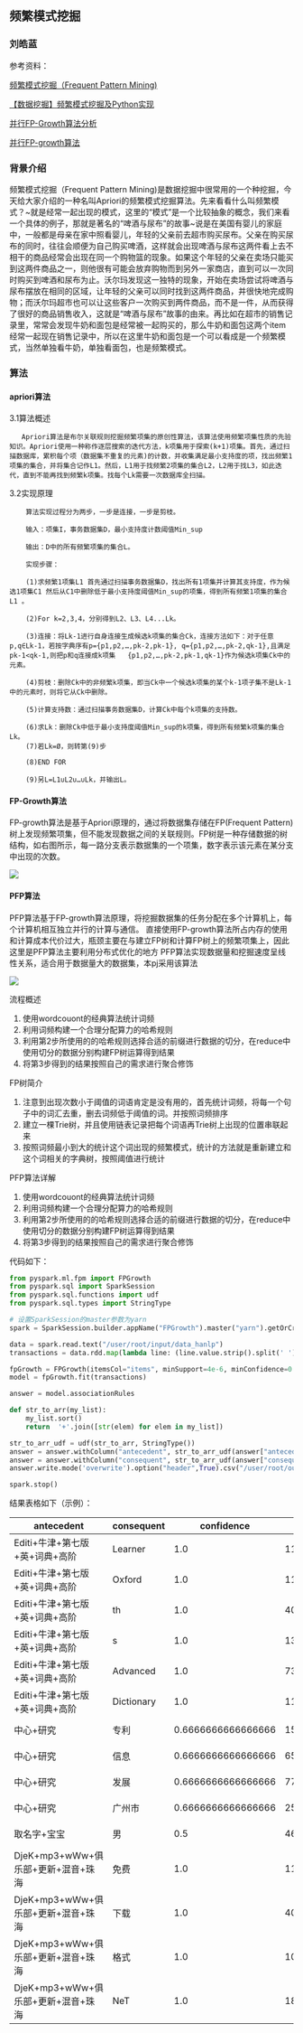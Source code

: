 ## 频繁模式挖掘
### 刘皓蓝

参考资料：

[
频繁模式挖掘（Frequent Pattern Mining)
](https://blog.csdn.net/weixin_56516468/article/details/121479149)

[
【数据挖掘】频繁模式挖掘及Python实现
](https://blog.csdn.net/weixin_56516468/article/details/121479149)

[
并行FP-Growth算法分析
](https://blog.csdn.net/weixin_40532625/article/details/116047701)

[
并行FP-growth算法
](https://blog.csdn.net/yuankeLi/article/details/104599903)

### 背景介绍

频繁模式挖掘（Frequent Pattern Mining)是数据挖掘中很常用的一个种挖掘，今天给大家介绍的一种名叫Apriori的频繁模式挖掘算法。先来看看什么叫频繁模式？~就是经常一起出现的模式，这里的“模式”是一个比较抽象的概念，我们来看一个具体的例子，那就是著名的“啤酒与尿布”的故事~说是在美国有婴儿的家庭中，一般都是母亲在家中照看婴儿，年轻的父亲前去超市购买尿布。父亲在购买尿布的同时，往往会顺便为自己购买啤酒，这样就会出现啤酒与尿布这两件看上去不相干的商品经常会出现在同一个购物篮的现象。如果这个年轻的父亲在卖场只能买到这两件商品之一，则他很有可能会放弃购物而到另外一家商店，直到可以一次同时购买到啤酒和尿布为止。沃尔玛发现这一独特的现象，开始在卖场尝试将啤酒与尿布摆放在相同的区域，让年轻的父亲可以同时找到这两件商品，并很快地完成购物；而沃尔玛超市也可以让这些客户一次购买到两件商品，而不是一件，从而获得了很好的商品销售收入，这就是“啤酒与尿布”故事的由来。再比如在超市的销售记录里，常常会发现牛奶和面包是经常被一起购买的，那么牛奶和面包这两个item经常一起现在销售记录中，所以在这里牛奶和面包是一个可以看成是一个频繁模式，当然单独看牛奶，单独看面包，也是频繁模式。


### 算法

#### apriori算法

3.1算法概述

       Apriori算法是布尔关联规则挖掘频繁项集的原创性算法，该算法使用频繁项集性质的先验知识。Apriori使用一种称作逐层搜索的迭代方法，k项集用于探索(k+1)项集。首先，通过扫描数据库，累积每个项（数据集不重复的元素)的计数，并收集满足最小支持度的项，找出频繁1项集的集合，并将集合记作L1。然后，L1用于找频繁2项集的集合L2，L2用于找L3，如此迭代，直到不能再找到频繁k项集。找每个Lk需要一次数据库全扫描。
3.2实现原理

        算法实现过程分为两步，一步是连接，一步是剪枝。

        输入：项集I，事务数据集D，最小支持度计数阈值Min_sup

        输出：D中的所有频繁项集的集合L。

        实现步骤：

        (1)求频繁1项集L1 首先通过扫描事务数据集D，找出所有1项集并计算其支持度，作为候选1项集C1 然后从C1中删除低于最小支持度阈值Min_sup的项集，得到所有频繁1项集的集合L1 。

        (2)For k=2,3,4，分别得到L2、L3、L4...Lk。

        (3)连接：将Lk-1进行自身连接生成候选k项集的集合Ck，连接方法如下：对于任意p,q∈Lk-1，若按字典序有p={p1,p2,…,pk-2,pk-1}, q={p1,p2,…,pk-2,qk-1},且满足pk-1<qk-1,则把p和q连接成k项集   {p1,p2,…,pk-2,pk-1,qk-1}作为候选k项集Ck中的元素。

        (4)剪枝：删除Ck中的非频繁k项集，即当Ck中一个候选k项集的某个k-1项子集不是Lk-1中的元素时，则将它从Ck中删除。

        (5)计算支持数：通过扫描事务数据集D，计算Ck中每个k项集的支持数。

        (6)求Lk：删除Ck中低于最小支持度阈值Min_sup的k项集，得到所有频繁k项集的集合Lk。         
        (7)若Lk=Ø，则转第(9)步

        (8)END FOR

        (9)另L=L1∪L2∪…∪Lk，并输出L。

#### FP-Growth算法

FP-growth算法是基于Apriori原理的，通过将数据集存储在FP(Frequent Pattern)树上发现频繁项集，但不能发现数据之间的关联规则。FP树是一种存储数据的树结构，如右图所示，每一路分支表示数据集的一个项集，数字表示该元素在某分支中出现的次数。

![](../ass/1.png)

#### PFP算法

PFP算法基于FP-growth算法原理，将挖掘数据集的任务分配在多个计算机上，每个计算机相互独立并行的计算与通信。
直接使用FP-growth算法所占内存的使用和计算成本代价过大，瓶颈主要在与建立FP树和计算FP树上的频繁项集上，因此这里是PFP算法主要利用分布式优化的地方
PFP算法实现数据量和挖掘速度呈线性关系，适合用于数据量大的数据集，本pj采用该算法

![](../ass/2.png)

流程概述
1.	使用wordcouont的经典算法统计词频
2.	利用词频构建一个合理分配算力的哈希规则
3.	利用第2步所使用的的哈希规则选择合适的前缀进行数据的切分，在reduce中使用切分的数据分别构建FP树运算得到结果
4.	将第3步得到的结果按照自己的需求进行聚合修饰

FP树简介
1. 注意到出现次数小于阈值的词语肯定是没有用的，首先统计词频，将每一个句子中的词汇去重，删去词频低于阈值的词。并按照词频排序
2. 建立一棵Trie树，并且使用链表记录把每个词语再Trie树上出现的位置串联起来
3. 按照词频最小到大的统计这个词出现的频繁模式，统计的方法就是重新建立和这个词相关的字典树，按照阈值进行统计



PFP算法详解

1. 使用wordcouont的经典算法统计词频
2. 利用词频构建一个合理分配算力的哈希规则
3. 利用第2步所使用的的哈希规则选择合适的前缀进行数据的切分，在reduce中使用切分的数据分别构建FP树运算得到结果
4. 将第3步得到的结果按照自己的需求进行聚合修饰


代码如下：
```python
from pyspark.ml.fpm import FPGrowth
from pyspark.sql import SparkSession
from pyspark.sql.functions import udf
from pyspark.sql.types import StringType

# 设置SparkSession的master参数为yarn
spark = SparkSession.builder.appName("FPGrowth").master("yarn").getOrCreate()

data = spark.read.text("/user/root/input/data_hanlp")
transactions = data.rdd.map(lambda line: (line.value.strip().split(' '),)).toDF(["items",])

fpGrowth = FPGrowth(itemsCol="items", minSupport=4e-6, minConfidence=0.4)
model = fpGrowth.fit(transactions)

answer = model.associationRules

def str_to_arr(my_list):
    my_list.sort()
    return  '+'.join([str(elem) for elem in my_list])

str_to_arr_udf = udf(str_to_arr, StringType())
answer = answer.withColumn("antecedent", str_to_arr_udf(answer["antecedent"]))
answer = answer.withColumn("consequent", str_to_arr_udf(answer["consequent"]))
answer.write.mode('overwrite').option("header",True).csv("/user/root/output/res_hanlp")

spark.stop()
```

结果表格如下（示例）：

|antecedent|consequent|confidence|lift|support|
|---|---|---|---|---|
|Editi+牛津+第七版+英+词典+高阶|Learner|1.0|110000.0|9.090909090909091E-6|
|Editi+牛津+第七版+英+词典+高阶|Oxford|1.0|110000.0|9.090909090909091E-6|
|Editi+牛津+第七版+英+词典+高阶|th|1.0|40740.74074074074|9.090909090909091E-6|
|Editi+牛津+第七版+英+词典+高阶|s|1.0|1378.4461152882207|9.090909090909091E-6|
|Editi+牛津+第七版+英+词典+高阶|Advanced|1.0|73333.33333333333|9.090909090909091E-6|
|Editi+牛津+第七版+英+词典+高阶|Dictionary|1.0|110000.0|9.090909090909091E-6|
|中心+研究|专利|0.6666666666666666|15602.836879432625|1.6363636363636363E-5|
|中心+研究|信息|0.6666666666666666|652.4317912218268|1.6363636363636363E-5|
|中心+研究|发展|0.6666666666666666|778.485491861288|1.6363636363636363E-5|
|中心+研究|广州市|0.6666666666666666|2546.2962962962965|1.6363636363636363E-5|
|取名字+宝宝|男|0.5|461.40939597315435|5.4545454545454545E-6|
|DjeK+mp3+wWw+俱乐部+更新+混音+珠海|免费|1.0|119.83876239241746|5.4545454545454545E-6|
|DjeK+mp3+wWw+俱乐部+更新+混音+珠海|下载|1.0|40.73319755600815|5.4545454545454545E-6|
|DjeK+mp3+wWw+俱乐部+更新+混音+珠海|格式|1.0|1011.9595216191352|5.4545454545454545E-6|
|DjeK+mp3+wWw+俱乐部+更新+混音+珠海|NeT|1.0|183333.33333333334|5.4545454545454545E-6|